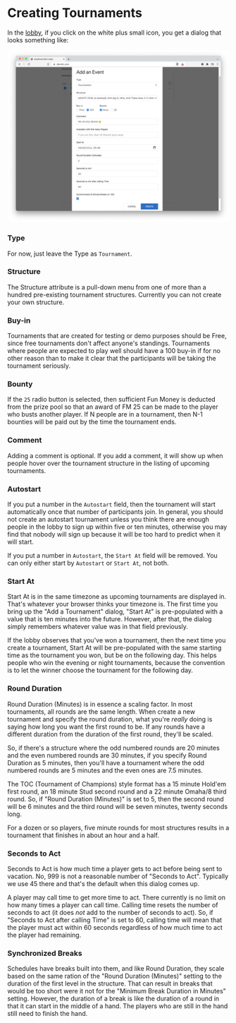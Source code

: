 # Creating Tournaments

In the [lobby](../lobby.md), if you click on the white plus small icon, you get
a dialog that looks something like:

![Create Tournament](./create-tournament.png "Create Tournament")

### Type

For now, just leave the Type as `Tournament`.

### Structure
The Structure attribute is a pull-down menu from one of more than a
hundred pre-existing tournament structures.  Currently you can not
create your own structure.

### Buy-in
Tournaments that are created for testing or demo purposes should be
Free, since free tournaments don't affect anyone's standings.
Tournaments where people are expected to play well should
have a 100 buy-in if for no other reason than to make it clear that
the participants will be taking the tournament seriously.

### Bounty
If the `25` radio button is selected, then sufficient Fun Money is
deducted from the prize pool so that an award of FM 25 can be made to
the player who busts another player.  If N people are in a tournament,
then N-1 bounties will be paid out by the time the tournament ends.

### Comment
Adding a comment is optional.  If you add a comment, it will show up
when people hover over the tournament structure in the listing of
upcoming tournaments.

### Autostart

If you put a number in the `Autostart` field, then the tournament will
start automatically once that number of participants join. In general,
you should not create an autostart tournament unless you think there
are enough people in the lobby to sign up within five or ten minutes,
otherwise you may find that nobody will sign up because it will be too
hard to predict when it will start.

If you put a number in `Autostart`, the `Start At` field will be removed.
You can only either start by `Autostart` or `Start At`, not both.


### Start At

Start At is in the same timezone as upcoming tournaments are displayed in.
That's whatever your browser thinks your timezone is.  The first time
you bring up the "Add a Tournament" dialog, "Start At" is pre-populated
with a value that is ten minutes into the future.  However, after that,
the dialog simply remembers whatever value was in that field previously.

If the lobby observes that you've won a tournament, then the next time
you create a tournament, Start At will be pre-populated with the same
starting time as the tournament you won, but be on the following
day. This helps people who win the evening or night tournaments,
because the convention is to let the winner choose the tournament for
the following day.

### Round Duration

Round Duration (Minutes) is in essence a scaling factor.  In most
tournaments, all rounds are the same length.  When create a new tournament
and specify the round duration, what you're _really_ doing is saying how
long you want the first round to be.  If any rounds have a different duration
from the duration of the first round, they'll be scaled.

So, if there's a structure where the odd numbered rounds are 20 minutes
and the even numbered rounds are 30 minutes, if you specify Round
Duration as 5 minutes, then you'll have a tournament where the odd
numbered rounds are 5 minutes and the even ones are 7.5 minutes.

The TOC (Tournament of Champions) style format has a 15 minute Hold'em
first round, an 18 minute Stud second round and a 22 minute Omaha/8
third round.  So, if "Round Duration (Minutes)" is set to 5, then the
second round will be 6 minutes and the third round will be seven
minutes, twenty seconds long.

For a dozen or so players, five minute rounds for most structures results
in a tournament that finishes in about an hour and a half.

### Seconds to Act

Seconds to Act is how much time a player gets to act before being sent
to vacation.  No, 999 is not a reasonable number of "Seconds to Act".
Typically we use 45 there and that's the default when this dialog comes
up.

A player may call time to get more time to act.  There currently is no
limit on how many times a player can call time.  Calling time resets
the number of seconds to act (it does _not_ add to the number of
seconds to act).  So, if "Seconds to Act after calling Time" is set to
60, calling time will mean that the player must act within 60 seconds
regardless of how much time to act the player had remaining.

### Synchronized Breaks

Schedules have breaks built into them, and like Round Duration, they
scale based on the same ration of the "Round Duration (Minutes)"
setting to the duration of the first level in the structure.  That can
result in breaks that would be too short were it not for the "Minimum
Break Duration in Minutes" setting.  However, the duration of a break
is like the duration of a round in that it can start in the middle of
a hand. The players who are still in the hand still need to finish the
hand.
